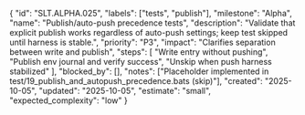 {
  "id": "SLT.ALPHA.025",
  "labels": ["tests", "publish"],
  "milestone": "Alpha",
  "name": "Publish/auto-push precedence tests",
  "description": "Validate that explicit publish works regardless of auto-push settings; keep test skipped until harness is stable.",
  "priority": "P3",
  "impact": "Clarifies separation between write and publish",
  "steps": [
    "Write entry without pushing",
    "Publish env journal and verify success",
    "Unskip when push harness stabilized"
  ],
  "blocked_by": [],
  "notes": ["Placeholder implemented in test/19_publish_and_autopush_precedence.bats (skip)"],
  "created": "2025-10-05",
  "updated": "2025-10-05",
  "estimate": "small",
  "expected_complexity": "low"
}

